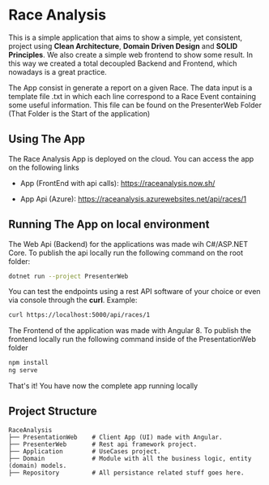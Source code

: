 # Race Analysis

This is a simple application that aims to show a simple, yet consistent, project using **Clean Architecture**, **Domain Driven Design** and **SOLID Principles**. We also create a simple web frontend to show some result. In this way we created a total decoupled Backend and Frontend, which nowadays is a great practice.

The App consist in generate a report on a given Race. The data input is a template file .txt in which each line correspond to a Race Event containing some useful information. This file can be found on the PresenterWeb Folder (That Folder is the Start of the application)

## Using The App

The Race Analysis App is deployed on the cloud. You can access the app on the following links

- App (FrontEnd with api calls): <https://raceanalysis.now.sh/>

- App Api (Azure): <https://raceanalysis.azurewebsites.net/api/races/1>

## Running The App on local environment

The Web Api (Backend) for the applications was made wih C#/ASP.NET Core. To publish the api locally run the following command on the root folder:

```bash
dotnet run --project PresenterWeb
```

You can test the endpoints using a rest API software of your choice or even via console through the **curl**. Example:

```bash
curl https://localhost:5000/api/races/1
```

The Frontend of the application was made with Angular 8. To publish the frontend locally run the following command inside of the PresentationWeb folder

```bash
npm install
ng serve
```

That's it! You have now the complete app running locally

## Project Structure

```
RaceAnalysis
├── PresentationWeb    # Client App (UI) made with Angular.
├── PresenterWeb       # Rest api framework project.
├── Application        # UseCases project.
├── Domain             # Module with all the business logic, entity (domain) models.
├── Repository         # All persistance related stuff goes here.
```
